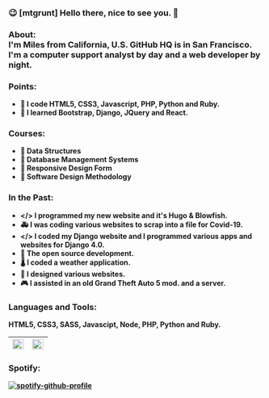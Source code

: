 ### 😉 [mtgrunt] Hello there, nice to see you. 👋

### About:<br /> <b>I'm Miles from California, U.S. GitHub HQ is in San Francisco.<br /> I'm a computer support analyst by day and a web developer by night. <br />

### Points:
- 🚀 I code HTML5, CSS3, Javascript, PHP, Python and Ruby.
- 🗼 I learned Bootstrap, Django, JQuery and React.

### Courses:
- 🧮 Data Structures
- 📝 Database Management Systems
- 📍 Responsive Design Form
- 💾 Software Design Methodology
  
### In the Past:
- </> I programmed my new website and it's Hugo & Blowfish.
- 🚑 I was coding various websites to scrap into a file for Covid-19.
- </> I coded my Django website and I programmed various apps and websites for Django 4.0.
- 📖 The open source development. 
- 🌡  I coded a weather application.
- 🔎 I designed various websites.
- 🎮 I assisted in an old Grand Theft Auto 5 mod. and a server.

### Languages and Tools:
HTML5, CSS3, SASS, Javascipt, Node, PHP, Python and Ruby.
&nbsp; &nbsp;
<table>
  <thead>
    <tr>
      <th>
        <img align="left" width="98%" src="https://github-readme-stats.vercel.app/api?username=mtgrunt&hide=stars,issues&show_icons=true&theme=algolia" />
      </th>  
      <th>
        <img align="left" width="98%" src="https://github-readme-stats.vercel.app/api/top-langs/?username=mtgrunt&layout=compact" />
      </th>  
    </tr>
  </thead>
</table>

### Spotify:
[![spotify-github-profile](https://spotify-github-profile.kittinanx.com/api/view?uid=mtgrunt&cover_image=true&theme=default&show_offline=false&background_color=121212&interchange=false)](https://github.com/kittinan/spotify-github-profile)


